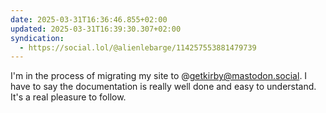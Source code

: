 ```yaml
---
date: 2025-03-31T16:36:46.855+02:00
updated: 2025-03-31T16:39:30.307+02:00
syndication:
  - https://social.lol/@alienlebarge/114257553881479739
---
```


I'm in the process of migrating my site to @getkirby@mastodon.social. I have to say the documentation is really well done and easy to understand. It's a real pleasure to follow.
